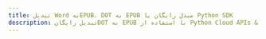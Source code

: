 ---title: تبدیل Word بهEPUB، DOT به EPUB مبدل رایگان یا Python SDKdescription: تبدیل رایگانDOT به EPUB با استفاده از Python Cloud APIs & SDK. همچنین اسناد Microsoft Word و OpenOffice را در Cloud ایجاد، ویرایش و رندر کنید.---